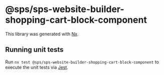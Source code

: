 # @sps/sps-website-builder-shopping-cart-block-component

This library was generated with [Nx](https://nx.dev).

## Running unit tests

Run `nx test @sps/sps-website-builder-shopping-cart-block-component` to execute the unit tests via [Jest](https://jestjs.io).
